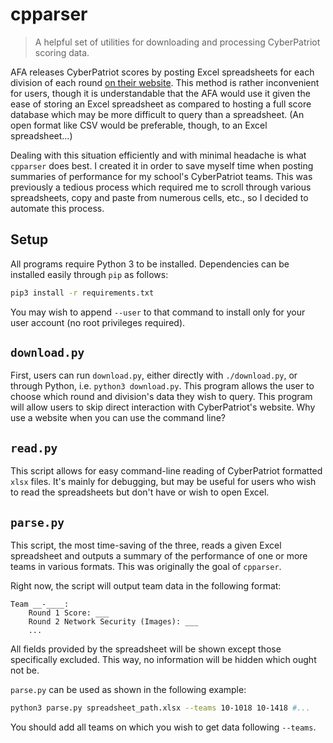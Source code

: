 # cpparser
> A helpful set of utilities for downloading and processing CyberPatriot scoring data.

AFA releases CyberPatriot scores by posting Excel spreadsheets for each division of each round [on their website](http://www.uscyberpatriot.org/competition/current-competition/scores). This method is rather inconvenient for users, though it is understandable that the AFA would use it given the ease of storing an Excel spreadsheet as compared to hosting a full score database which may be more difficult to query than a spreadsheet. (An open format like CSV would be preferable, though, to an Excel spreadsheet...)

Dealing with this situation efficiently and with minimal headache is what `cpparser` does best. I created it in order to save myself time when posting summaries of performance for my school's CyberPatriot teams. This was previously a tedious process which required me to scroll through various spreadsheets, copy and paste from numerous cells, etc., so I decided to automate this process.

## Setup
All programs require Python 3 to be installed. Dependencies can be installed easily through `pip` as follows:
```sh
pip3 install -r requirements.txt
```
You may wish to append `--user` to that command to install only for your user account (no root privileges required).

## `download.py`
First, users can run `download.py`, either directly with `./download.py`, or through Python, i.e. `python3 download.py`. This program allows the user to choose which round and division's data they wish to query. This program will allow users to skip direct interaction with CyberPatriot's website. Why use a website when you can use the command line?

## `read.py`
This script allows for easy command-line reading of CyberPatriot formatted `xlsx` files. It's mainly for debugging, but may be useful for users who wish to read the spreadsheets but don't have or wish to open Excel.

## `parse.py`
This script, the most time-saving of the three, reads a given Excel spreadsheet and outputs a summary of the performance of one or more teams in various formats. This was originally the goal of `cpparser`.

Right now, the script will output team data in the following format:
```
Team __-____:
    Round 1 Score: ___
    Round 2 Network Security (Images): ___
    ...
```
All fields provided by the spreadsheet will be shown except those specifically excluded. This way, no information will be hidden which ought not be.

`parse.py` can be used as shown in the following example:
```sh
python3 parse.py spreadsheet_path.xlsx --teams 10-1018 10-1418 #...
```
You should add all teams on which you wish to get data following `--teams`.
